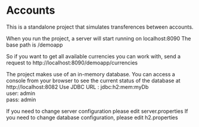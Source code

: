# Accounts

This is a standalone project that simulates transferences between accounts.

When you run the project, a server will start running on localhost:8090
The base path is /demoapp

So if you want to get all available currencies you can work with, send a request to http://localhost:8090/demoapp/currencies

The project makes use of an in-memory database. 
You can access a console from your browser to see the current status of the database at http://localhost:8082
Use JDBC URL : jdbc:h2:mem:myDb <br/>
user: admin <br/>
pass: admin

If you need to change server configuration please edit server.properties 
If you need to change database configuration, please edit h2.properties

